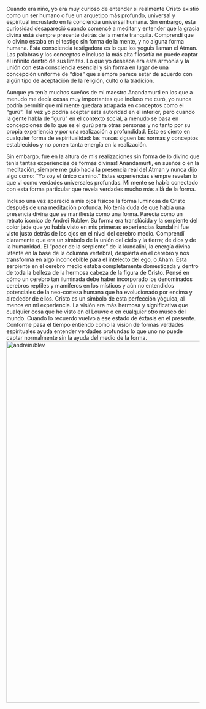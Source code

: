 

Cuando era niño, yo era muy curioso de entender si realmente Cristo existió como un ser humano o fue un arquetipo más profundo, universal y espiritual incrustado en la conciencia universal humana. Sin embargo, esta curiosidad desapareció cuando comencé a meditar y entender que la gracia divina está siempre presente detrás de la mente tranquila. Comprendí que lo divino estaba en el testigo sin forma de la mente, y no alguna forma humana. Esta consciencia testigadora es lo que los yoguis llaman el Atman. Las palabras y los conceptos e incluso la más alta filosofía no puede captar el infinito dentro de sus límites. Lo que yo deseaba era esta armonía y la unión con esta consciencia esencial y sin forma en lugar de una concepción uniforme de “dios” que siempre parece estar de acuerdo con algún tipo de aceptación de la religión, culto o la tradición.

Aunque yo tenía muchos sueños de mi maestro Anandamurti en los que a menudo me decía cosas muy importantes que incluso me curó, yo nunca podría permitir que mi mente quedara atrapada en conceptos como el “gurú”. Tal vez yo podría aceptar esta autoridad en el interior, pero cuando la gente habla de “gurú” en el contexto social, a menudo se basa en concepciones de lo que es el gurú para otras personas y no tanto por su propia experiencia y por una realización a profundidad. Esto es cierto en cualquier forma de espiritualidad: las masas siguen las normas y conceptos establecidos y no ponen tanta energía en la realización. 

Sin embargo, fue en la altura de mis realizaciones sin forma de lo divino que tenía tantas experiencias de formas divinas! Anandamurti, en sueños o en la meditación, siempre me guio hacia la presencia real del Atman y nunca dijo algo como: “Yo soy el único camino.” Estas experiencias siempre revelan lo que vi como verdades universales profundas. Mi mente se había conectado con esta forma particular que revela verdades mucho más allá de la forma. 

Incluso una vez apareció a mis ojos físicos la forma luminosa de Cristo después de una meditación profunda. No tenía duda de que había una presencia divina que se manifiesta como una forma. Parecia como un retrato iconico de Andrei Rublev.  Su forma era translúcida y la serpiente del color jade que yo había visto en mis primeras experiencias kundalini fue visto justo detrás de los ojos en el nivel del cerebro medio. Comprendí claramente que era un símbolo de la unión del cielo y la tierra; de dios y de la humanidad. El “poder de la serpiente” de la kundalini, la energía divina latente en la base de la columna vertebral, despierta en el cerebro y nos transforma en algo inconcebible para el intelecto del ego, o Aham. Esta serpiente en el cerebro medio estaba completamente domesticada y dentro de toda la belleza de la hermosa cabeza de la figura de Cristo. Pensé en cómo un cerebro tan iluminada debe haber incorporado los denominados cerebros reptiles y mamíferos en los místicos y aún no entendidos potenciales de la neo-corteza humana que ha evolucionado por encima y alrededor de ellos. Cristo es un símbolo de esta perfección yóguica, al menos en mi experiencia. La visión era más hermosa y significativa que cualquier cosa que he visto en el Louvre o en cualquier otro museo del mundo. Cuando lo recuerdo vuelvo a ese estado de éxtasis en el presente. Conforme pasa el tiempo entiendo como la vision de formas verdades espirituales ayuda entender verdades profundas lo que uno no puede captar normalmente sin la ayuda del medio de la forma.
<img src="http://elmisterio.org/wp-content/uploads/2016/02/andreirublev.jpeg" alt="andreirublev" width="800" height="944" class="alignnone size-full wp-image-1016" />
